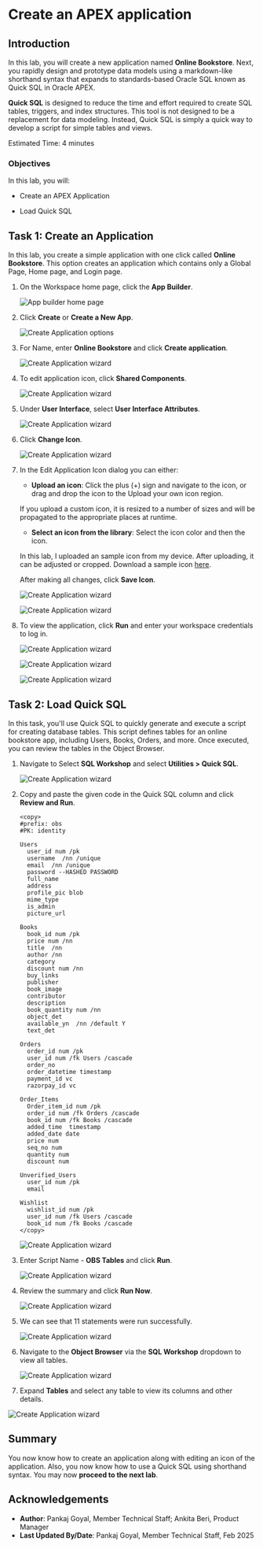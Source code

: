 # Create an APEX application

## Introduction

In this lab, you will create a new application named **Online Bookstore**. Next, you rapidly design and prototype data models using a markdown-like shorthand syntax that expands to standards-based Oracle SQL known as Quick SQL in Oracle APEX.

**Quick SQL** is designed to reduce the time and effort required to create SQL tables, triggers, and index structures. This tool is not designed to be a replacement for data modeling. Instead, Quick SQL is simply a quick way to develop a script for simple tables and views.

Estimated Time: 4 minutes

### Objectives

In this lab, you will:

- Create an APEX Application

- Load Quick SQL

## Task 1: Create an Application

In this lab, you create a simple application with one click called **Online Bookstore**. This option creates an application which contains only a Global Page, Home page, and Login page.

1. On the Workspace home page, click the **App Builder**.

   ![App builder home page](./images/go-create-app.png " ")

2. Click **Create** or **Create a New App**.

    ![Create Application options](./images/new-app.png " ")

3. For Name, enter **Online Bookstore** and click **Create application**.

    ![Create Application wizard](./images/create-app1.png " ")

4. To edit application icon, click **Shared Components**.

    ![Create Application wizard](./images/sc-icon.png " ")

5. Under **User Interface**, select **User Interface Attributes**.

    ![Create Application wizard](./images/user-interface.png " ")

6. Click **Change Icon**.

    ![Create Application wizard](./images/change-icon1.png " ")

7. In the Edit Application Icon dialog you can either:
    - **Upload an icon**: Click the plus (+) sign and navigate to the icon, or drag and drop the icon to the Upload your own icon region.

    If you upload a custom icon, it is resized to a number of sizes and will be propagated to the appropriate places at runtime.

    - **Select an icon from the library**: Select the icon color and then the icon.

    In this lab, I uploaded an sample icon from my device. After uploading, it can be adjusted or cropped. Download a sample icon [here](./images/Online_Bookstore_Icon.png).

    After making all changes, click **Save Icon**.

    ![Create Application wizard](./images/upload-icon.png " ")

    ![Create Application wizard](./images/edit-icon.png " ")

8. To view the application, click **Run** and enter your workspace credentials to log in.

     ![Create Application wizard](./images/run-app.png " ")

     ![Create Application wizard](./images/login-app.png " ")

     ![Create Application wizard](./images/home-page.png " ")

## Task 2: Load Quick SQL

In this task, you'll use Quick SQL to quickly generate and execute a script for creating database tables. This script defines tables for an online bookstore app, including Users, Books, Orders, and more. Once executed, you can review the tables in the Object Browser.

1. Navigate to Select **SQL Workshop** and select **Utilities > Quick SQL**.

    ![Create Application wizard](./images/quick-sql.png " ")

2. Copy and paste the given code in the Quick SQL column and click **Review and Run**.

    ```
    <copy>
    #prefix: obs
    #PK: identity

    Users
      user_id num /pk
      username  /nn /unique
      email  /nn /unique
      password --HASHED PASSWORD
      full_name
      address
      profile_pic blob
      mime_type
      is_admin
      picture_url

    Books
      book_id num /pk
      price num /nn
      title  /nn
      author /nn
      category
      discount num /nn
      buy_links
      publisher
      book_image
      contributor
      description
      book_quantity num /nn
      object_det
      available_yn  /nn /default Y
      text_det

    Orders
      order_id num /pk
      user_id num /fk Users /cascade
      order_no
      order_datetime timestamp
      payment_id vc
      razorpay_id vc

    Order_Items
      Order_item_id num /pk
      order_id num /fk Orders /cascade
      book_id num /fk Books /cascade
      added_time  timestamp
      added_date date
      price num
      seq_no num
      quantity num
      discount num

    Unverified_Users
      user_id num /pk
      email

    Wishlist
      wishlist_id num /pk
      user_id num /fk Users /cascade
      book_id num /fk Books /cascade
    </copy>
    ```

    ![Create Application wizard](./images/review-run.png " ")

3. Enter Script Name - **OBS Tables** and click **Run**.

    ![Create Application wizard](./images/script-name.png " ")

4. Review the summary and click **Run Now**.

   ![Create Application wizard](./images/run-now.png " ")

5. We can see that 11 statements were run successfully.

   ![Create Application wizard](./images/results.png " ")

6. Navigate to the **Object Browser** via the **SQL Workshop** dropdown to view all tables.

   ![Create Application wizard](./images/1-2-6.png " ")

7. Expand **Tables** and select any table to view its columns and other details.

  ![Create Application wizard](./images/1-2-7.png " ")

## Summary

You now know how to create an application along with editing an icon of the application. Also, you now know how to use a Quick SQL using shorthand syntax. You may now **proceed to the next lab**.

## Acknowledgements

- **Author**: Pankaj Goyal, Member Technical Staff; Ankita Beri, Product Manager
- **Last Updated By/Date**: Pankaj Goyal, Member Technical Staff, Feb 2025